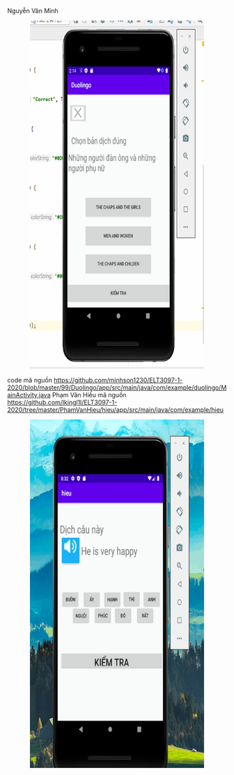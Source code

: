 Nguyễn Văn Minh 

<p align="center">
<img width="400" height="800" src="https://github.com/minhson1230/ELT3097-1-2020/blob/master/99/NguyenVanMinh.gif">
</p>


code mã nguồn https://github.com/minhson1230/ELT3097-1-2020/blob/master/99/Duolingo/app/src/main/java/com/example/duolingo/MainActivity.java
Phạm Văn Hiếu mã nguồn https://github.com/lkingl1l/ELT3097-1-2020/tree/master/PhamVanHieu/hieu/app/src/main/java/com/example/hieu
<p align="center">
<img width="400" height="800" src="https://github.com/lkingl1l/ELT3097-1-2020/blob/master/PhamVanHieu/a.gif">
</p>
